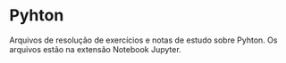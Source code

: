 # Pyhton
Arquivos de resolução de exercícios e notas de estudo sobre Pyhton. Os arquivos estão na extensão Notebook Jupyter. 
